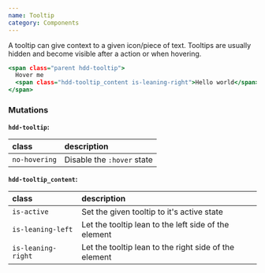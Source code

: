 ```yaml
---
name: Tooltip
category: Components
---
```


A tooltip can give context to a given icon/piece of text. Tooltips are usually hidden and become visible after a action or when hovering.

```tooltip.html
<span class="parent hdd-tooltip">
  Hover me
  <span class="hdd-tooltip_content is-leaning-right">Hello world</span>
</span>
```

### Mutations
**`hdd-tooltip`:**

| class | description|
| :--- | :--- |
| `no-hovering` | Disable the `:hover` state |

**`hdd-tooltip_content`:**

| class | description|
| :--- | :--- |
| `is-active` | Set the given tooltip to it's active state |
| `is-leaning-left` | Let the tooltip lean to the left side of the element |
| `is-leaning-right` | Let the tooltip lean to the right side of the element |